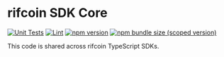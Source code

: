# rifcoin SDK Core

[![Unit Tests](https://github.com/rifcoin/sdk-core/workflows/Unit%20Tests/badge.svg)](https://github.com/rifcoin/sdk-core/actions?query=workflow%3A%22Unit+Tests%22)
[![Lint](https://github.com/rifcoin/sdk-core/workflows/Lint/badge.svg)](https://github.com/rifcoin/sdk-core/actions?query=workflow%3ALint)
[![npm version](https://img.shields.io/npm/v/@rifcoin/sdk-core/latest.svg)](https://www.npmjs.com/package/@uniswap/sdk-core/v/latest)
[![npm bundle size (scoped version)](https://img.shields.io/bundlephobia/minzip/@rifcoin/sdk-core/latest.svg)](https://bundlephobia.com/result?p=@uniswap/sdk-core@latest)

This code is shared across rifcoin TypeScript SDKs.
